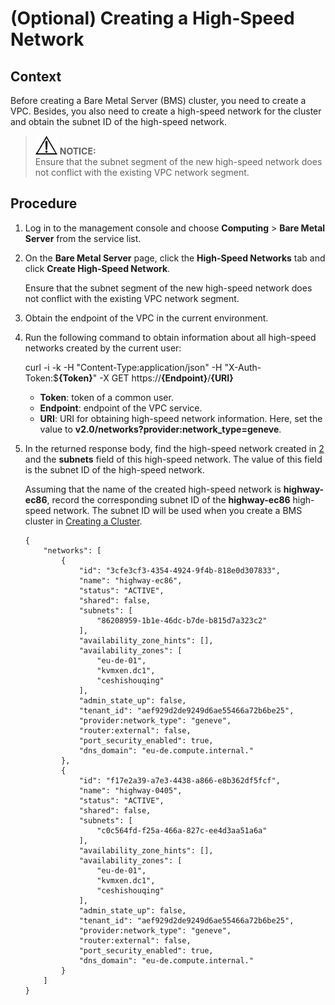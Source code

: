 # \(Optional\) Creating a High-Speed Network<a name="cce_02_0270"></a>

## Context<a name="section92509191007"></a>

Before creating a Bare Metal Server \(BMS\) cluster, you need to create a VPC. Besides, you also need to create a high-speed network for the cluster and obtain the subnet ID of the high-speed network.

>![](public_sys-resources/icon-notice.gif) **NOTICE:**   
>Ensure that the subnet segment of the new high-speed network does not conflict with the existing VPC network segment.  

## Procedure<a name="section75441847918"></a>

1.  Log in to the management console and choose  **Computing**  \>  **Bare Metal Server**  from the service list.
2.  <a name="li179971013215"></a>On the  **Bare Metal Server**  page, click the  **High-Speed Networks**  tab and click  **Create High-Speed Network**.

    Ensure that the subnet segment of the new high-speed network does not conflict with the existing VPC network segment.

3.  Obtain the endpoint of the VPC in the current environment.
4.  Run the following command to obtain information about all high-speed networks created by the current user:

    curl -i -k -H "Content-Type:application/json" -H "X-Auth-Token:$**\{Token\}**" -X GET https://**\{Endpoint\}**/**\{URI\}**

    -   **Token**: token of a common user.
    -   **Endpoint**: endpoint of the VPC service.
    -   **URI**: URI for obtaining high-speed network information. Here, set the value to  **v2.0/networks?provider:network\_type=geneve**.

5.  In the returned response body, find the high-speed network created in  [2](#li179971013215)  and the  **subnets**  field of this high-speed network. The value of this field is the subnet ID of the high-speed network.

    Assuming that the name of the created high-speed network is  **highway-ec86**, record the corresponding subnet ID of the  **highway-ec86**  high-speed network. The subnet ID will be used when you create a BMS cluster in  [Creating a Cluster](creating-a-cluster.md).

    ```
    {
        "networks": [
            {
                "id": "3cfe3cf3-4354-4924-9f4b-818e0d307833",
                "name": "highway-ec86",
                "status": "ACTIVE",
                "shared": false,
                "subnets": [
                    "86208959-1b1e-46dc-b7de-b815d7a323c2"
                ],
                "availability_zone_hints": [],
                "availability_zones": [
                    "eu-de-01",
                    "kvmxen.dc1",
                    "ceshishouqing"
                ],
                "admin_state_up": false,
                "tenant_id": "aef929d2de9249d6ae55466a72b6be25",
                "provider:network_type": "geneve",
                "router:external": false,
                "port_security_enabled": true,
                "dns_domain": "eu-de.compute.internal."
            },
            {
                "id": "f17e2a39-a7e3-4438-a866-e8b362df5fcf",
                "name": "highway-0405",
                "status": "ACTIVE",
                "shared": false,
                "subnets": [
                    "c0c564fd-f25a-466a-827c-ee4d3aa51a6a"
                ],
                "availability_zone_hints": [],
                "availability_zones": [
                    "eu-de-01",
                    "kvmxen.dc1",
                    "ceshishouqing"
                ],
                "admin_state_up": false,
                "tenant_id": "aef929d2de9249d6ae55466a72b6be25",
                "provider:network_type": "geneve",
                "router:external": false,
                "port_security_enabled": true,
                "dns_domain": "eu-de.compute.internal."
            }
        ]
    }
    ```


